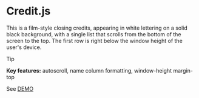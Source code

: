 # Credit.js
This is a film-style closing credits, appearing in white lettering on a solid black background, with a single list that scrolls from the bottom of the screen to the top. The first row is right below the window height of the user's device.
> [!TIP] 
> **Key features:** autoscroll, name column formatting, window-height margin-top 

See [DEMO](https://kietpawpan.github.io/credit/)
